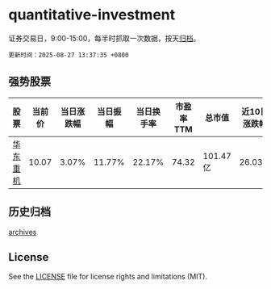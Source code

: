 # quantitative-investment

证券交易日，9:00-15:00，每半时抓取一次数据，按天[归档](archives)。

`更新时间：2025-08-27 13:37:35 +0800`

## 强势股票

|股票|当前价|当日涨跌幅|当日振幅|当日换手率|市盈率TTM|总市值|近10日涨跌幅|
|----|----|----|----|----|----|----|----|
|[华东重机](https://xueqiu.com/S/SZ002685)|10.07|3.07%|11.77%|22.17%|74.32|101.47亿|26.03%|

## 历史归档

[archives](archives)

## License

See the [LICENSE](LICENSE) file for license rights and limitations (MIT).